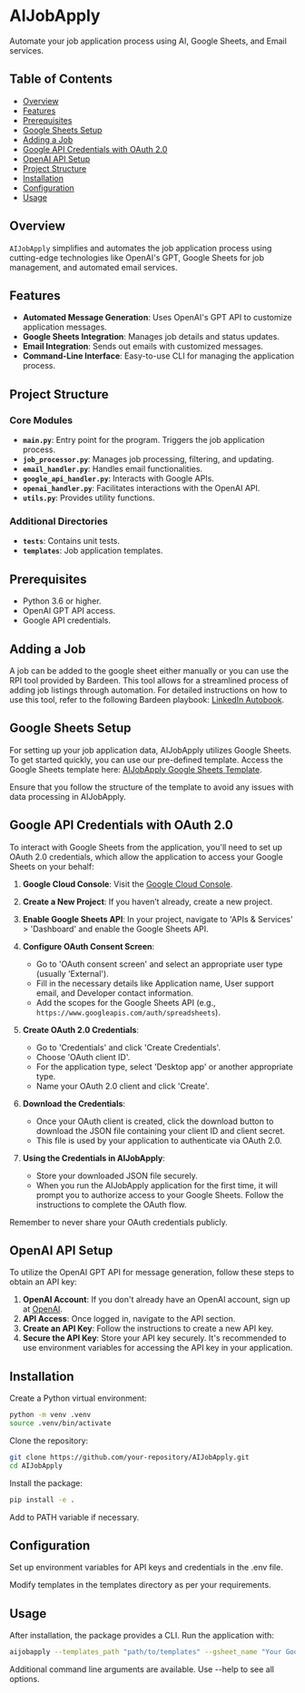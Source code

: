 # AIJobApply

Automate your job application process using AI, Google Sheets, and Email services.

## Table of Contents

- [Overview](#overview)
- [Features](#features)
- [Prerequisites](#prerequisites)
- [Google Sheets Setup](#google-sheets-setup)
- [Adding a Job](#adding-a-job)
- [Google API Credentials with OAuth 2.0](#google-api-credentials-with-oauth-20)
- [OpenAI API Setup](#openai-api-setup)
- [Project Structure](#project-structure)
- [Installation](#installation)
- [Configuration](#configuration)
- [Usage](#usage)

## Overview

`AIJobApply` simplifies and automates the job application process using cutting-edge technologies like OpenAI's GPT, Google Sheets for job management, and automated email services.

## Features

- **Automated Message Generation**: Uses OpenAI's GPT API to customize application messages.
- **Google Sheets Integration**: Manages job details and status updates.
- **Email Integration**: Sends out emails with customized messages.
- **Command-Line Interface**: Easy-to-use CLI for managing the application process.

## Project Structure

### Core Modules

- **`main.py`**: Entry point for the program. Triggers the job application process.
- **`job_processor.py`**: Manages job processing, filtering, and updating.
- **`email_handler.py`**: Handles email functionalities.
- **`google_api_handler.py`**: Interacts with Google APIs.
- **`openai_handler.py`**: Facilitates interactions with the OpenAI API.
- **`utils.py`**: Provides utility functions.

### Additional Directories

- **`tests`**: Contains unit tests.
- **`templates`**: Job application templates.

## Prerequisites

- Python 3.6 or higher.
- OpenAI GPT API access.
- Google API credentials.

## Adding a Job

A job can be added to the google sheet either manually or
you can use the RPI tool provided by Bardeen. This tool allows for a streamlined process of adding job listings through automation. For detailed instructions on how to use this tool, refer to the following Bardeen playbook: [LinkedIn Autobook](https://www.bardeen.ai/playbook/community/LinkedIn-5MfNwY4EcZLeK8GqTj).

## Google Sheets Setup

For setting up your job application data, AIJobApply utilizes Google Sheets. To get started quickly, you can use our pre-defined template. Access the Google Sheets template here: [AIJobApply Google Sheets Template](<https://docs.google.com/spreadsheets/d/1BQZXJg6gOo1LbHZPa-0wgOvPC1_yl8piH_L4TY5rL-Q/edit?usp=sharing>).

Ensure that you follow the structure of the template to avoid any issues with data processing in AIJobApply.

## Google API Credentials with OAuth 2.0

To interact with Google Sheets from the application, you'll need to set up OAuth 2.0 credentials, which allow the application to access your Google Sheets on your behalf:

1. **Google Cloud Console**: Visit the [Google Cloud Console](https://console.cloud.google.com/).
2. **Create a New Project**: If you haven’t already, create a new project.
3. **Enable Google Sheets API**: In your project, navigate to 'APIs & Services' > 'Dashboard' and enable the Google Sheets API.
4. **Configure OAuth Consent Screen**:
   - Go to 'OAuth consent screen' and select an appropriate user type (usually 'External').
   - Fill in the necessary details like Application name, User support email, and Developer contact information.
   - Add the scopes for the Google Sheets API (e.g., `https://www.googleapis.com/auth/spreadsheets`).
5. **Create OAuth 2.0 Credentials**:
   - Go to 'Credentials' and click 'Create Credentials'.
   - Choose 'OAuth client ID'.
   - For the application type, select 'Desktop app' or another appropriate type.
   - Name your OAuth 2.0 client and click 'Create'.
6. **Download the Credentials**:
   - Once your OAuth client is created, click the download button to download the JSON file containing your client ID and client secret.
   - This file is used by your application to authenticate via OAuth 2.0.

7. **Using the Credentials in AIJobApply**:
   - Store your downloaded JSON file securely.
   - When you run the AIJobApply application for the first time, it will prompt you to authorize access to your Google Sheets. Follow the instructions to complete the OAuth flow.

Remember to never share your OAuth credentials publicly.

## OpenAI API Setup

To utilize the OpenAI GPT API for message generation, follow these steps to obtain an API key:

1. **OpenAI Account**: If you don't already have an OpenAI account, sign up at [OpenAI](https://openai.com/).
2. **API Access**: Once logged in, navigate to the API section.
3. **Create an API Key**: Follow the instructions to create a new API key.
4. **Secure the API Key**: Store your API key securely. It's recommended to use environment variables for accessing the API key in your application.


## Installation

Create a Python virtual environment:
```bash
python -m venv .venv
source .venv/bin/activate
```


Clone the repository:

```bash
git clone https://github.com/your-repository/AIJobApply.git
cd AIJobApply
```

Install the package:

```bash
pip install -e .
```

Add to PATH variable if necessary.

## Configuration

Set up environment variables for API keys and credentials in the .env file. 

Modify templates in the templates directory as per your requirements.

## Usage

After installation, the package provides a CLI. Run the application with:
```bash
aijobapply --templates_path "path/to/templates" --gsheet_name "Your Google Sheet Name"
```

Additional command line arguments are available. Use --help to see all options.
